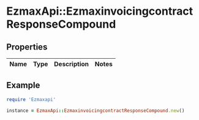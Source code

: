 # EzmaxApi::EzmaxinvoicingcontractResponseCompound

## Properties

| Name | Type | Description | Notes |
| ---- | ---- | ----------- | ----- |

## Example

```ruby
require 'Ezmaxapi'

instance = EzmaxApi::EzmaxinvoicingcontractResponseCompound.new()
```

